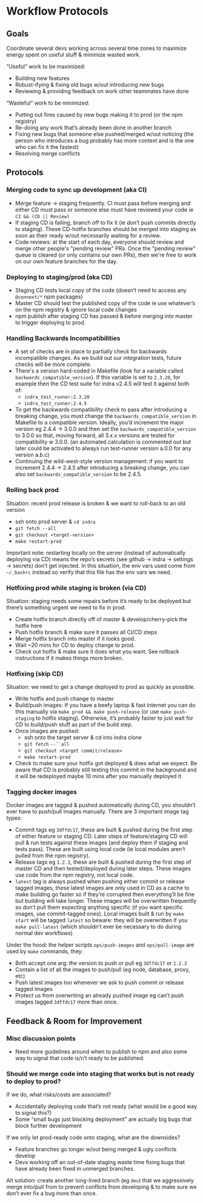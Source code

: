 # Workflow Protocols

## Goals

Coordinate several devs working across several time zones to maximize energy spent on useful stuff & minimize wasted work.

“Useful” work to be maximized:

- Building new features
- Robust-ifying & fixing old bugs w/out introducing new bugs
- Reviewing & providing feedback on work other teammates have done

“Wasteful” work to be minimized:

- Putting out fires caused by new bugs making it to prod (or the npm registry)
- Re-doing any work that’s already been done in another branch
- Fixing new bugs that someone else pushed/merged w/out noticing (the person who introduces a bug probably has more context and is the one who can fix it the fastest)
- Resolving merge conflicts

## Protocols

### Merging code to sync up development (aka CI)
- Merge feature → staging frequently. CI must pass before merging and either CD must pass or someone else must have reviewed your code ie `CI && (CD || Review)`
- If staging CD is failing, branch off to fix it (ie don’t push commits directly to staging). These CD-hotfix branches should be merged into staging as soon as their ready w/out necessarily waiting for a review.
- Code reviews: at the start of each day, everyone should review and merge other people's "pending review" PRs. Once the "pending review" queue is cleared (or only contains our own PRs), then we're free to work on our own feature branches for the day.

### Deploying to staging/prod (aka CD)
- Staging CD tests local copy of the code (doesn’t need to access any `@connext/*` npm packages)
- Master CD should test the published copy of the code ie use whatever’s on the npm registry & ignore local code changes
- npm publish after staging CD has passed & before merging into master to trigger deploying to prod.

### Handling Backwards Incompatibilities
- A set of checks are in place to partially check for backwards incompatible changes. As we build out our integration tests, future checks will be more complete.
- There's a version hard-coded in Makefile (look for a variable called `backwards_compatible_version`). If this variable is set to `2.3.20`, for example then the CD test suite for indra  v2.4.5 will test it against both of:
    - `indra_test_runner:2.3.20`
    - `indra_test_runner:2.4.5`
- To get the backwards compatibility check to pass after introducing a breaking change, you must change the `backwards_compatible_version` in Makefile to a compatible version. Ideally, you’d increment the major version eg 2.4.4 → 3.0.0 and then set the `backwards_compatible_version` to 3.0.0 so that, moving forward, all 3.x.x versions are tested for compatibility w 3.0.0. (an automated calculation is commented out but later could be activated to always run test-runner version a.0.0 for any version a.b.c)
- Continuing the wild-west-style version management: if you want to increment 2.4.4 → 2.4.5 after introducing a breaking change, you can also set `backwards_compatible_version` to be 2.4.5.

### Rolling back prod

Situation: recent prod release is broken & we want to roll-back to an old version

- ssh onto prod server & `cd indra` 
- `git fetch --all`
- `git checkout <target-version>`
- `make restart-prod`

Important note: restarting locally on the server (instead of automatically deploying via CD) means the repo’s secrets (see github → indra → settings → secrets) don’t get injected. In this situation, the env vars used come from `~/.bashrc` instead so verify that this file has the env vars we need.


### Hotfixing prod while staging is broken (via CD)

Situation: staging needs some repairs before it’s ready to be deployed but there’s something urgent we need to fix in prod.

- Create hotfix branch directly off of master & develop/cherry-pick the hotfix here
- Push hotfix branch & make sure it passes all CI/CD steps
- Merge hotfix branch into master if it looks good. 
- Wait ~20 mins for CD to deploy change to prod.
- Check out hotfix & make sure it does what you want. See rollback instructions if it makes things more broken.

### Hotfixing (skip CD)

Situation: we need to get a change deployed to prod as quickly as possible.

- Write hotfix and push change to master.
- Build/push images: If you have a beefy laptop & fast internet you can do this manually via `make prod && make push-release` (or use `make push-staging` to hotfix staging). Otherwise, it’s probably faster to just wait for CD to build/push stuff as part of the build step.
- Once images are pushed:
    -  ssh onto the target server & cd into indra clone
    - `git fetch` `--``all`
    - `git checkout <target commit/release>` 
    - `make restart-prod`
- Check to make sure your hotfix got deployed & does what we expect. Be aware that CD is probably still testing this commit in the background and it will be redeployed maybe 10 mins after you manually deployed it.

### Tagging docker images

Docker images are tagged & pushed automatically during CD, you shouldn’t ever have to push/pull images manually.
There are 3 important image tag types:

- Commit tags eg `3dffdc17`, these are built & pushed during the first step of either feature or staging CD. Later steps of feature/staging CD will pull & run tests against these images (and deploy them if staging and tests pass). These are built using local code (ie local modules aren’t pulled from the npm registry).
- Release tags eg `1.2.3`, these are built & pushed during the first step of master CD and then tested/deployed during later steps. These images use code from the npm registry, not local code. 
- `latest` tag is always pushed when pushing either commit or release tagged images, these latest images are only used in CD as a cache to make building go faster so if they’re corrupted then everything’ll be fine but building will take longer. These images will be overwritten frequently so don’t pull them expecting anything specific (if you want specific images, use commit-tagged ones). Local images built & run by `make start` will be tagged `latest` so beware: they will be overwritten if you `make pull-latest` (which shouldn’t ever be necessary to do during normal dev workflows)

Under the hood: the helper scripts `ops/push-images` and `ops/pull-image` are used by `make` commands, they:

- Both accept one arg: the version to push or pull eg `3dffdc17` or `1.2.3`
- Contain a list of all the images to push/pull (eg node, database, proxy, etc)
- Push latest images too whenever we ask to push commit or release tagged images
- Protect us from overwriting an already pushed image eg can’t push images tagged `3dffdc17` more than once.

## Feedback & Room for Improvement

### Misc discussion points
- Need more guidelines around when to publish to npm and also some way to signal that code is/n’t ready to be published.


### Should we merge code into staging that works but is not ready to deploy to prod?

If we do, what risks/costs are associated?

- Accidentally deploying code that’s not ready (what would be a good way to signal this?)
- Some “small bugs just blocking deployment” are actually big bugs that block further development

If we only let prod-ready code onto staging, what are the downsides?

- Feature branches go longer w/out being merged & ugly conflicts develop
- Devs working off an out-of-date staging waste time fixing bugs that have already been fixed in unmerged branches.

Alt solution: create another long-lived branch (eg `dev`) that we aggressively merge into/pull from to prevent conflicts from developing & to make sure we don’t ever fix a bug more than once. 

